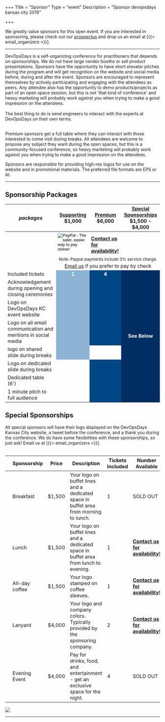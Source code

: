 +++
Title = "Sponsor"
Type = "event"
Description = "Sponsor devopsdays kansas city 2019"


+++

<div class = "row">
<div class = "col-md-8 col-sm-12">
We greatly value sponsors for this open event.  If you are interested in sponsoring, please check out our <a href="/events/2019-kansas-city/2019-kansas-city-prospectus.pdf">prospectus</a> and drop us an email at [{{< email_organizers >}}].

<hr>
DevOpsDays is a self-organizing conference for practitioners that
depends on sponsorships. We do not have large vendor booths or sell product
presentations. Sponsors have the opportunity to have short elevator
pitches during the program and will get recognition on the website
and social media before, during and after the event. Sponsors are
encouraged to represent themselves by actively participating and
engaging with the attendees as peers. Any attendee also has the
opportunity to demo products/projects as part of an open space
session, but this is not 'that kind of conference' and heavy
marketing will probably work against you when trying to make a good
impression on the attendees.
<br><br>
The best thing to do is send engineers to interact with the experts at
DevOpsDays on their own terms.
<br><br>
<p>
Premium sponsors get a full table where they can interact with those interested
to come visit during breaks. All attendees are welcome to propose any subject
they want during the open spaces, but this is a community-focused conference,
so heavy marketing will probably work against you when trying to make a good
impression on the attendees.

Sponsors are responsible for providing high-res logos for use on the website and
in promotional materials. The preferred file formats are EPS or AI.
<hr/>
<h2>Sponsorship Packages</h2>
<div class = "row">
<div class = "col-sm-12">
  <table class = "table table-bordered table-responsive">
  <thead>
    <tr>
      <th><i>packages</i></th>
      <th><center><b><u><a href="https://www.paypal.com/cgi-bin/webscr?cmd=_s-xclick&hosted_button_id=5LCE8CR2ZUH8J">Supporting</a></u></b></center><center><b>$1,000</b></center></th>
      <th><center><b><u><a href="mailto:organizers-kansas-city-2019@devopsdays.org?subject=DevOpsDays%20Kansas%20City%202019%20Sponsorship">Premium</a></u></b></center><center><b>$6,000</b></center></th>
      <th><center><b><u><a href="#special">Special Sponsorships</a></u></b></center><center><b>$1,500 - $4,000</b></center></th>
    </tr>
    </thead>
    <tbody>
    <tr>
      <td style="border-bottom: 0; border-top: 0;"></td>
      <td style="padding: 4px 5px 0px 5px;">
        <!-- Supporting Paypal button  -->
        <form action="https://www.paypal.com/cgi-bin/webscr" method="post" target="_top">
          <input type="hidden" name="cmd" value="_s-xclick">
          <input type="hidden" name="hosted_button_id" value="5LCE8CR2ZUH8J">
          <input type="image" src="https://www.paypalobjects.com/en_US/i/btn/btn_paynow_LG.gif" border="0" name="submit" alt="PayPal - The safer, easier way to pay online!">
          <img alt="" border="0" src="https://www.paypalobjects.com/en_US/i/scr/pixel.gif" width="1" height="1">
        </form>
      </td>
      <td style="padding: 4px 5px 0px 5px;">
        <!-- Premium Paypal button  -->
        <a href="mailto:organizers-kansas-city-2019@devopsdays.org?subject=DevOpsDays%20Kansas%20City%202019%20Sponsorship"><b>Contact us for availability!</b></a>
      </td>
      <td style="padding: 4px 5px 0px 5px;">
          <center>      </td>
    </tr>
    <tr>
      <td style="border-bottom: 0; border-top: 0;"></td>
      <td colspan="4" style="padding: 0px 0px 0px 0;"><center><small>Note: Paypal payments include 3% service charge.</small></center></td>
    </tr>
    <tr>
      <td style="border-bottom: 0; border-top: 0;"></td>
      <td colspan="4" style="padding: 4px 0px 4px 0;text-align: center;"><a href="mailto:organizers-kansas-city-2019@devopsdays.org?subject=DevOpsDays%20Kansas%20City%202019%20Sponsorship">Email us</a> if you prefer to pay by check</td>
    </tr>
    <tr>
      <td>Included tickets</td>
      <td bgcolor="8DB3D4"><center><strong style="color:white;">1</strong></center></td>
      <td bgcolor="004784"><center><strong style="color:white;">4</strong></center></td>
      <td rowspan=9 bgcolor="002E62" style="text-align:center;vertical-align:middle;"><strong style="color:white;">See Below</strong></td>
    </tr>
    <tr>
      <td>Acknowledgement during opening and closing ceremonies</td>
      <td bgcolor="8DB3D4">&nbsp;</td>
      <td bgcolor="004784">&nbsp;</td>
    </tr>
    <tr>
      <td>Logo on DevOpsDays KC event website</td>
      <td bgcolor="8DB3D4">&nbsp;</td>
      <td bgcolor="004784">&nbsp;</td>
    </tr>
    <tr>
      <td>Logo on all email communication and mentions in social media</td>
      <td bgcolor="8DB3D4">&nbsp;</td>
      <td bgcolor="004784">&nbsp;</td>
    </tr>
    <tr>
      <td>logo on shared slide during breaks</td>
      <td bgcolor="8DB3D4">&nbsp;</td>
      <td>&nbsp;</td>
    </tr>
    <tr>
    <tr>
      <td>Logo on dedicated slide during breaks</td>
      <td>&nbsp;</td>
      <td bgcolor="004784">&nbsp;</td>
    </tr>
    <tr>
      <td>Dedicated table (6')</td>
      <td>&nbsp;</td>
      <td bgcolor="004784">&nbsp;</td>
    </tr>
    <tr>
      <td>1 minute pitch to full audience </td>
      <td>&nbsp;</td>
      <td bgcolor="004784">&nbsp;</td>
    </tr>
    </tbody>
  </table>

<h2><a id="special">Special Sponsorships</a></h2>

All special sponsors will have their logo displayed on the DevOpsDays Kansas City website, a tweet before the conference, and a thank you during the conference. We do have some flexibilities with these sponsorships, so just ask! Email us at [{{< email_organizers >}}].
<br/><br/>

<table class = "table table-bordered table-responsive">
  <thead>
    <tr>
      <th scope="col"></th>
      <th scope="col">Sponsorship</th>
      <th scope="col">Price</th>
      <th scope="col">Description</th>
      <th scope="col">Tickets Included</th>
      <th scope="col">Number Available</th>
    </tr>
  </thead>
  <tbody>
    <tr>
      <td align="center"><i class="fa fa-cutlery fa-4x"></i></td>
      <td>Breakfast</td>
      <td>$1,500</td>
      <td>Your logo on buffet lines and a dedicated space in buffet area from morning to lunch.</td>
      <td>1</td>
      <td>SOLD OUT</td>
    </tr>
    <tr>
      <td align="center"><i class="fa fa-cutlery fa-4x"></i></td>
      <td>Lunch</td>
      <td>$1,500</td>
      <td>Your logo on buffet lines and a dedicated space in buffet area from lunch to evening.</td>
      <td>1</td>
      <td><a href="mailto:organizers-kansas-city-2019@devopsdays.org?subject=DevOpsDays%20Kansas%20City%202019%20Sponsorship"><b>Contact us for availability!</b></a></td>
    </tr>
    <tr>
      <td align="center"><i class="fa fa-coffee fa-4x"></i></td>
      <td>All-day coffee</td>
      <td>$1,500</td>
      <td>Your logo stamped on coffee sleeves.</td>
      <td>1</td>
      <td><a href="mailto:organizers-kansas-city-2019@devopsdays.org?subject=DevOpsDays%20Kansas%20City%202019%20Sponsorship"><b>Contact us for availability!</b></a></td>
    </tr>
    <tr>
      <td align="center"><i class="fa fa-id-badge fa-4x"></i></td>
      <td>Lanyard</td>
      <td>$4,000</td>
      <td>Your logo and company colors. Typically provided by the sponsoring company.</td>
      <td>2</td>
      <td><a href="mailto:organizers-kansas-city-2019@devopsdays.org?subject=DevOpsDays%20Kansas%20City%202019%20Sponsorship"><b>Contact us for availability!</b></a></td>
    </tr>
    <tr>
      <td align="center"><i class="fa fa-music fa-4x"></i></td>
      <td>Evening Event</td>
      <td>$4,000</td>
      <td>Pay for drinks, food, and entertainment - get an exclusive space for the night.</td>
      <td>4</td>
      <td>SOLD OUT</td>
    </tr>
  </tbody>
</table>

<!--
<br>
<br>
<table border=1 cellspacing=1>
  <tr>
    <th><i>Sponsor FAQ</i></th>
    <th><center><b>Answers to questions frequently asked by sponsors&nbsp;&nbsp;&nbsp;&nbsp;&nbsp;&nbsp;&nbsp;&nbsp;&nbsp;&nbsp;&nbsp;&nbsp;&nbsp;&nbsp;&nbsp;&nbsp;&nbsp;&nbsp;&nbsp;&nbsp;&nbsp;&nbsp;&nbsp;&nbsp;&nbsp;&nbsp;&nbsp;&nbsp;&nbsp;&nbsp;&nbsp;&nbsp;&nbsp;&nbsp;&nbsp;&nbsp;&nbsp;&nbsp;&nbsp;&nbsp;&nbsp;&nbsp;&nbsp;&nbsp;&nbsp;&nbsp;&nbsp;&nbsp;&nbsp;</center></b></th>
    <th></th>
  </tr>
<tr><td>What dates/times can we set up and tear down?</td><td></td></tr>
<tr><td>How do we ship to the venue?</td><td></td></tr>
<tr><td>How do we ship from the venue?</td><td></td></tr>
<tr><td>Whom should we send?</td><td></td></tr>
<tr><td>What should we expect regarding electricity? (how much, any fees, etc)</td><td></td></tr>
<tr><td>What should we expect regarding WiFi? (how much, any fees, etc)</td><td></td></tr>
<tr><td>How do we order additional A/V equipment?</td><td></td></tr>
<tr><td>Additional important details</td><td></td></tr>
</table>
</div>
-->
</div>
</div>
</div>
<div class = "col-md-4 col-sm-12">
<a href = "/events/2019-kansas-city/2019-kansas-city-prospectus.pdf"><img src = "/events/2019-kansas-city/2019-kansas-city-prospectus.png" class="img-fluid""></a>
</div>
</div>

<hr/>
